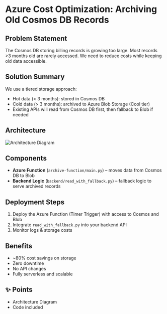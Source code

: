 # Azure Cost Optimization: Archiving Old Cosmos DB Records

## Problem Statement
The Cosmos DB storing billing records is growing too large. Most records >3 months old are rarely accessed. We need to reduce costs while keeping old data accessible.

## Solution Summary
We use a tiered storage approach:

-  Hot data (< 3 months): stored in Cosmos DB
-  Cold data (> 3 months): archived to Azure Blob Storage (Cool tier)
- Existing APIs will read from Cosmos DB first, then fallback to Blob if needed

## Architecture

![Architecture Diagram](./diagrams/architecture.png)

## Components
- **Azure Function** (`archive-function/main.py`) – moves data from Cosmos DB to Blob
- **Backend Logic** (`backend/read_with_fallback.py`) – fallback logic to serve archived records

## Deployment Steps

1. Deploy the Azure Function (Timer Trigger) with access to Cosmos and Blob
2. Integrate `read_with_fallback.py` into your backend API
3. Monitor logs & storage costs

## Benefits
- ~80% cost savings on storage
- Zero downtime
- No API changes
- Fully serverless and scalable

## ✨ Points
- Architecture Diagram
- Code included

